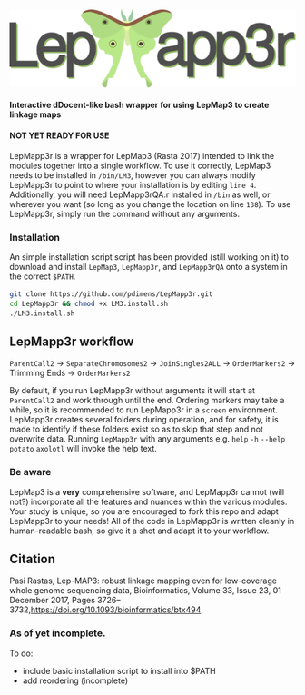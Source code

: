 ![alt text](https://github.com/pdimens/LepMapp3r/blob/master/LepMapp3r.png)
#### Interactive dDocent-like bash wrapper for using LepMap3 to create linkage maps
#### NOT YET READY FOR USE
LepMapp3r is a wrapper for LepMap3 (Rasta 2017) intended to link the modules together into a single workflow. To use it correctly, LepMap3 needs to be installed in `/bin/LM3`, however you can always modify LepMapp3r to point to where your installation is by editing `line 4`. Additionally, you will need LepMapp3rQA.r installed in `/bin` as well, or wherever you want (so long as you change the location on line `138`). To use LepMapp3r, simply run the command without any arguments.

### Installation
An simple installation script script has been provided (still working on it) to download and install `LepMap3`, `LepMapp3r`, and `LepMapp3rQA` onto a system in the correct `$PATH`.

```bash
git clone https://github.com/pdimens/LepMapp3r.git
cd LepMapp3r && chmod +x LM3.install.sh
./LM3.install.sh
```

## LepMapp3r workflow
`ParentCall2` -> `SeparateChromosomes2` -> `JoinSingles2ALL` -> `OrderMarkers2` -> Trimming Ends -> `OrderMarkers2`

By default, if you run LepMapp3r without arguments it will start at `ParentCall2` and work through until the end. Ordering markers may take a while, so it is recommended to run LepMapp3r in a `screen` environment. LepMapp3r creates several folders during operation, and for safety, it is made to identify if these folders exist so as to skip that step and not overwrite data. 
Running `LepMapp3r` with any arguments e.g. `help` `-h` `--help` `potato` `axolotl` will invoke the help text.

### Be aware
LepMap3 is a **very** comprehensive software, and LepMapp3r cannot (will not?) incorporate all the features and nuances within the various modules. Your study is unique, so you are encouraged to fork this repo and adapt LepMapp3r to your needs! All of the code in LepMapp3r is written cleanly in human-readable bash, so give it a shot and adapt it to your workflow. 

## Citation
Pasi Rastas, Lep-MAP3: robust linkage mapping even for low-coverage whole genome sequencing data, Bioinformatics, Volume 33, Issue 23, 01 December 2017, Pages 3726–3732,https://doi.org/10.1093/bioinformatics/btx494

### As of yet incomplete. 

To do:
 - include basic installation script to install into $PATH
 - add reordering (incomplete)
